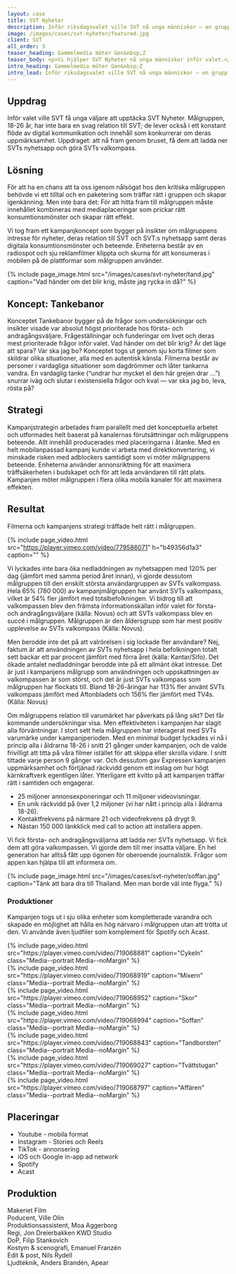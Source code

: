 ```yaml
---
layout: case
title: SVT Nyheter
description: Inför riksdagsvalet ville SVT nå unga människor — en grupp som lever på nätet, scrollar förbi det mesta, och skoningslöst dömer ut allt som känns fejk, fel och pinsamt. Så här gjorde vi.
image: /images/cases/svt-nyheter/featured.jpg
client: SVT
all_order: 3
teaser_heading: Gammelmedia möter Gen&nbsp;Z
teaser_body: <p>Vi hjälper SVT Nyheter nå unga människor inför valet.</p>
intro_heading: Gammelmedia möter Gen&nbsp;Z
intro_lead: Inför riksdagsvalet ville SVT nå unga människor — en grupp som lever på nätet, scrollar förbi det mesta, och skoningslöst dömer ut allt som känns fejk, fel och pinsamt. Så här gjorde vi.
---
```


## Uppdrag

Inför valet ville SVT få unga väljare att upptäcka SVT Nyheter. Målgruppen, 18-26 år, har inte bara en svag relation till SVT; de lever också i ett konstant flöde av digital kommunikation och innehåll som konkurrerar om deras uppmärksamhet. Uppdraget: att nå fram genom bruset, få dem att ladda ner SVTs nyhetsapp och göra SVTs valkompass. 

## Lösning 

För att ha en chans att ta oss igenom nålsögat hos den kritiska målgruppen behövde vi ett tilltal och en paketering som träffar rätt i gruppen och skapar igenkänning. Men inte bara det: För att hitta fram till målgruppen måste innehållet kombineras med mediaplaceringar som prickar rätt konsumtionsmönster och skapar rätt effekt. 

Vi tog fram ett kampanjkoncept som bygger på insikter om målgruppens intresse för nyheter, deras relation till SVT och SVT:s nyhetsapp samt deras digitala konsumtionsmönster och beteende. Enheterna består av en radiospot och sju reklamfilmer klippta och skurna för att konsumeras i mobilen på de plattformar som målgruppen använder.

{%
  include page_image.html
  src="/images/cases/svt-nyheter/tand.jpg"
  caption="Vad händer om det blir krig, måste jag rycka in då?"
%}

## Koncept: Tankebanor

Konceptet Tankebanor bygger på de frågor som undersökningar och insikter visade var absolut högst prioriterade hos första- och andragångsväljare. Frågeställningar och funderingar om livet och deras mest prioriterade frågor inför valet. Vad händer om det blir krig? Är det läge att spara? Var ska jag bo? Konceptet togs ut genom sju korta filmer som skildrar olika situationer, alla med en autentisk känsla. Filmerna består av personer i vardagliga situationer som dagdrömmer och låter tankarna vandra. En vardaglig tanke (“undrar hur mycket el den här grejen drar …”) snurrar iväg och slutar i existensiella frågor och kval — var ska jag bo, leva, rösta på? 

## Strategi

Kampanjstrategin arbetades fram parallellt med det konceptuella arbetet och utformades helt baserat på kanalernas förutsättningar och målgruppens beteende. Allt innehåll producerades med placeringarna i åtanke. Med en helt mobilanpassad kampanj kunde vi arbeta med direktkonvertering, vi minskade risken med adblockers samtidigt som vi möter målgruppens beteende. Enheterna använder annonsriktning för att maximera träffsäkerheten i budskapet och för att leda användaren till rätt plats. Kampanjen möter målgruppen i flera olika mobila kanaler för att maximera effekten.

## Resultat

Filmerna och kampanjens strategi träffade helt rätt i målgruppen. 

{%
  include page_video.html
  src="https://player.vimeo.com/video/779586071"
  h="b49356d1a3"
  caption=""
%}


Vi lyckades inte bara öka nedladdningen av nyhetsappen med 120% per dag (jämfört med samma period året innan), vi gjorde dessutom målgruppen till den enskilt största användargruppen av SVTs valkompass. Hela 65% (780 000) av kampanjmålgruppen har använt SVTs valkompass, vilket är 54% fler jämfört med totalbefolkningen. Vi bidrog till att valkompassen blev den främsta informationskällan inför valet för första- och andragångsväljare (källa: Novus) och att SVTs valkompass blev en succé i målgruppen. Målgruppen är den åldersgrupp som har mest positiv upplevelse av SVTs valkompass (Källa: Novus).

Men berodde inte det på att valrörelsen i sig lockade fler användare? Nej, faktum är att användningen av SVTs nyhetsapp i hela befolkningen totalt sett backar ett par procent jämfört med förra året (källa: Kantar/Sifo). Det ökade antalet nedladdningar berodde inte på ett allmänt ökat intresse. Det är just i kampanjens målgrupp som användningen och uppskattningen av valkompassen är som störst, och det är just SVTs valkompass som målgruppen har flockats till. Bland 18-26-åringar har 113% fler använt SVTs valkompass jämfört med Aftonbladets och 156% fler jämfört med TV4s. (Källa: Novus)

Om målgruppens relation till varumärket har påverkats på lång sikt? Det får kommande undersökningar visa. Men effektiviteten i kampanjen har slagit alla förväntningar. I stort sett hela målgruppen har interagerat med SVTs varumärke under kampanjperioden. Med en minimal budget lyckades vi nå i princip alla i åldrarna 18-26 i snitt 21 gånger under kampanjen, och de valde frivilligt att titta på våra filmer istället för att skippa eller skrolla vidare. I snitt tittade varje person 9 gånger var. Och dessutom gav Expressen kampanjen uppmärksamhet och förtjänad räckvidd genom ett inslag om hur högt kärnkraftverk egentligen låter. Ytterligare ett kvitto på att kampanjen träffar rätt i samtiden och engagerar.


- 25 miljoner annonsexponeringar och 11 miljoner videovisningar.
- En unik räckvidd på över 1,2 miljoner (vi har nått i princip alla i åldrarna 18-26).
- Kontaktfrekvens på närmare 21 och videofrekvens på drygt 9.
- Nästan 150 000 länkklick med call to action att installera appen.

Vi fick första- och andragångsväljarna att ladda ner SVTs nyhetsapp. Vi fick dem att göra valkompassen. Vi gjorde dem till mer insatta väljare. En hel generation har alltså fått upp ögonen för oberoende journalistik.
Frågor som appen kan hjälpa till att informera om.

{%
  include page_image.html
  src="/images/cases/svt-nyheter/soffan.jpg"
  caption="Tänk att bara dra till Thailand. Men man borde väl inte flyga." 
  %}

### Produktioner
Kampanjen togs ut i sju olika enheter som kompletterade varandra och skapade en möjlighet att hålla en hög närvaro i målgruppen utan att trötta ut den. Vi använde även ljudfiler som komplement för Spotify och Acast.


<div class="Grid-offset u-spacingTopDecaGentle">
  <div class="Grid Grid--padded Grid--compensatePadded">
    <div class="Grid-item Grid-item-s--12-of-24 Grid-item-l--8-of-24">
{%
  include page_video.html
  src="https://player.vimeo.com/video/719068881"
  caption="Cykeln"
  class="Media--portrait Media--noMargin"
%}
    </div>
    <div class="Grid-item Grid-item-s--12-of-24 Grid-item-l--8-of-24">
{%
  include page_video.html
  src="https://player.vimeo.com/video/719068919"
  caption="Mixern"
  class="Media--portrait Media--noMargin"
%}
    </div>
    <div class="Grid-item Grid-item-s--12-of-24 Grid-item-l--8-of-24">
{%
  include page_video.html
  src="https://player.vimeo.com/video/719068952"
  caption="Skor"
  class="Media--portrait Media--noMargin"
%}
    </div>
    <div class="Grid-item Grid-item-s--12-of-24 Grid-item-l--8-of-24">
{%
  include page_video.html
  src="https://player.vimeo.com/video/719068994"
  caption="Soffan"
  class="Media--portrait Media--noMargin"
%}
    </div>
    <div class="Grid-item Grid-item-s--12-of-24 Grid-item-l--8-of-24">
{%
  include page_video.html
  src="https://player.vimeo.com/video/719068843"
  caption="Tandborsten"
  class="Media--portrait Media--noMargin"
%}
    </div>
    <div class="Grid-item Grid-item-s--12-of-24 Grid-item-l--8-of-24">
{%
  include page_video.html
  src="https://player.vimeo.com/video/719069027"
  caption="Tvättstugan"
  class="Media--portrait Media--noMargin"
%}
    </div>
     <div class="Grid-item Grid-item-s--12-of-24 Grid-item-l--8-of-24">
{%
  include page_video.html
  src="https://player.vimeo.com/video/719068797"
  caption="Affären"
  class="Media--portrait Media--noMargin"
%}
    </div>
  </div>
</div>



## Placeringar

* Youtube - mobila format
* Instagram - Stories och Reels
* TikTok - annonsering
* iOS och Google in-app ad network 
* Spotify 
* Acast


## Produktion
Makeriet Film <br>
Poducent, Ville Olin <br>
Produktionsassistent, Moa Aggerborg <br>
Regi, Jon Dreierbakken KWD Studio <br>
DoP, Filip Stankovich <br>
Kostym & scenografi, Emanuel Franzén <br>
Edit & post, Nils Rydell <br>
Ljudteknik, Anders Brandén, Apear
